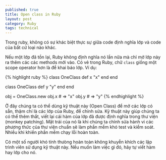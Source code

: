 ```yaml
---
published: true
title: Open class in Ruby
layout: post
category: Ruby
tags: technical
---
```


Trong ruby, không có sự khác biệt thực sự giữa code định nghĩa lớp và code của bất cứ loại nào khác.

Nếu một lớp đã tồn lại, Ruby không định nghĩa nó lần nữa mà chỉ mở lớp này ra thêm các các methods mới vào. Có vẻ trong Ruby, chữ `class` giống một scope operator hơn là để khai báo lớp. Ví dụ:

{% highlight ruby %}
class OneClass
  def x
    "x"
  end
end

class OneClass
  def y
    "y"
  end
end

obj = OneClass.new
obj.x # => "x"
obj.y # => "y"
{% endhighlight %}

Ở đây chúng ta có thể dùng kỹ thuật này (Open Class) để mở các lớp có sẵn, thậm chí là các lớp của Ruby, để chỉnh sửa. Kỹ thuật này giúp chúng ta có thể thêm thắt, viết lại cái hàm của lớp đã được định nghĩa trong thư viện (monkey patching). Mặt trái của nó là khi chúng ta chỉnh sửa hành vi các phương thức của thư viện chuẩn sẽ làm phần mềm khó test và kiểm soát. Nhiều khi khiến phần mềm chạy lỗi hoàn toàn.

Có một số người khó tính thưòng hoàn toàn không khuyễn khích các lập trình viên sử dụng kỹ thuật này. Nếu muốn làm việc gì đó, hãy tự viết hàm hay lớp cho nó.
